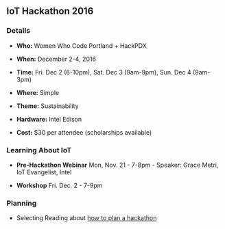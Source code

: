 ## IoT Hackathon 2016

### Details

- **Who:** Women Who Code Portland + HackPDX

- **When:** December 2-4, 2016

- **Time:** Fri. Dec 2 (6-10pm), Sat. Dec 3 (9am-9pm), Sun. Dec 4 (9am-3pm)

- **Where:** Simple 

- **Theme:** Sustainability

- **Hardware:** Intel Edison

- **Cost:** $30 per attendee (scholarships available)

### Learning About IoT

- **Pre-Hackathon Webinar** Mon, Nov. 21 - 7-8pm - Speaker: Grace Metri, IoT Evangelist, Intel

- **Workshop** Fri. Dec. 2 - 7-9pm

### Planning

- Selecting Reading about [how to plan a hackathon](selected-reading.md)
